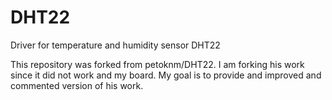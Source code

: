 # DHT22
Driver for temperature and humidity sensor DHT22

This repository was forked from petoknm/DHT22. I am forking his work since it did not work and my board. 
My goal is to provide and improved and commented version of his work.
